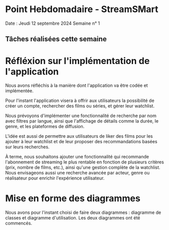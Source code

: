 # Point Hebdomadaire - StreamSMart

Date : Jeudi 12 septembre 2024
Semaine n° 1

## Tâches réalisées cette semaine

# Réfléxion sur l'implémentation de l'application

Nous avons réfléchis à la manière dont l'application va être codée et implémentée.

Pour l'instant l'application visera à offrir aux utilisateurs la possibilité de créer un compte, rechercher des films ou séries, et gérer leur watchlist.

Nous prévoyons d'implémenter une fonctionnalité de recherche par nom avec filtres par langue, ainsi que l'affichage de détails comme la durée, le genre, et les plateformes de diffusion. 

L'idée est aussi de permettre aux utilisateurs de liker des films pour les ajouter à leur watchlist et de leur proposer des recommandations basées sur leurs recherches.

À terme, nous souhaitons ajouter une fonctionnalité qui recommande l'abonnement de streaming le plus rentable en fonction de plusieurs critères (prix, nombre de films, etc.), ainsi qu'une gestion complète de la watchlist. Nous envisageons aussi une recherche avancée par acteur, genre ou réalisateur pour enrichir l'expérience utilisateur.

# Mise en forme des diagrammes
Nous avons pour l'instant choisi de faire deux diagrammes : diagramme de classes et diagramme d'utilisation.
Les deux diagrammes ont été commencés.